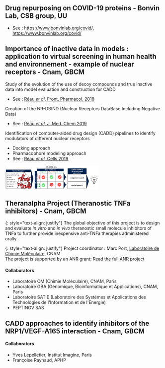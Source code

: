 ## Drug repurposing on COVID-19 proteins - Bonvin Lab, CSB group, UU
   * See : <a href="https://www.bonvinlab.org/covid/">https://www.bonvinlab.org/covid/</em>, https://www.bonvinlab.org/covid/</a>

## Importance of inactive data in models : application to virtual screening in human health and environnement - example of nuclear receptors - Cnam, GBCM
Study of the evolution of the use of decoy compounds and true inactive data into model evaluation and construction for CADD
   * See : <a href="https://pubs.acs.org/doi/10.1021/acs.jmedchem.8b01105">Réau <em>et al</em>, Front. Pharmacol. 2018</a>

Creation of the NR-DBIND (Nuclear Receptors DataBase Including Negative Data)
   * See : <a href="https://pubs.acs.org/doi/10.1021/acs.jmedchem.8b01105">Réau <em>et al</em>, J. Med. Chem 2019</a>

Identification of computer-aided drug design (CADD) pipelines to identify modulators of different nuclear receptors
   * Docking approach
   * Pharmacophore modeling approach
   * See : <a href="https://www.mdpi.com/2073-4409/8/11/1431">Réau <em>et al</em>, Cells 2019</a>


<img style="width:60%" src="assets/images/TOCgraphic.png" alt="NR-DBIND TOC">

## Theranalpha Project (Theranostic TNFa inhibitors) - Cnam, GBCM
{: style="text-align: justify"} 
The global objective of this project is to design and evaluate *in vitro* and *in vivo* theranostic small molecule inhibitors of TNFa to further provide inexpensive anti-TNFa therapies administered orally.<br>

{: style="text-align: justify"} 
Project coordinator : Marc Port, <a href="http://cmgpce.cnam.fr/cm-presentation-de-l-equipe-contacts-et-acces-703730.kjsp">Laboratoire de Chimie Moléculaire</a>, CNAM<br>
The project is supported by an ANR grant: <a href="http://www.agence-nationale-recherche.fr/Project-ANR-17-CE18-0024">Read the full ANR project</a>
#### Collaborators
   * Laboratoire CM (Chimie Moléculaire), CNAM, Paris
   * Laboratoire GBA (Génomique, Bioinformatique et Applications), CNAM, Paris
   * Laboratoire SATIE (Laboratoire des Systèmes et Applications des Technologies de l'Information et de l'Energie) 
   * PEPTINOV SAS

## CADD approaches to identify inhibitors of the NRP1/VEGF-A165 interaction - Cnam, GBCM
#### Collaborators
   * Yves Lepelletier, Institut Imagine, Paris
   * Françoise Raynaud, APHP
